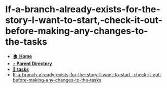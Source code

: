 # If-a-branch-already-exists-for-the-story-I-want-to-start,-check-it-out-before-making-any-changes-to-the-tasks
- [:house: **Home**](/README)
- [:arrow_heading_up: **Parent Directory**](/notes/archive/backlog/stories/_index.md)
- [:file_folder: **tasks**](tasks/_index.md)
- [If-a-branch-already-exists-for-the-story-I-want-to-start,-check-it-out-before-making-any-changes-to-the-tasks](If-a-branch-already-exists-for-the-story-I-want-to-start,-check-it-out-before-making-any-changes-to-the-tasks.md)
